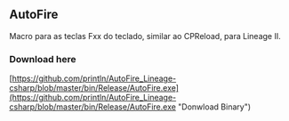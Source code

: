 ## AutoFire


Macro para as teclas Fxx do teclado, similar ao CPReload, para Lineage II. 


### Download here

[https://github.com/println/AutoFire_Lineage-csharp/blob/master/bin/Release/AutoFire.exe](https://github.com/println/AutoFire_Lineage-csharp/blob/master/bin/Release/AutoFire.exe "Donwload Binary")

